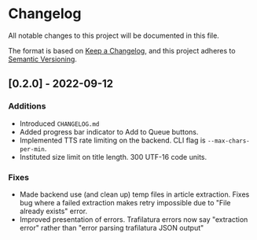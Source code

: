 # Changelog
All notable changes to this project will be documented in this file.

The format is based on [Keep a Changelog](https://keepachangelog.com/en/1.0.0/),
and this project adheres to [Semantic Versioning](https://semver.org/spec/v2.0.0.html).

## [0.2.0] - 2022-09-12

### Additions
- Introduced `CHANGELOG.md`
- Added progress bar indicator to Add to Queue buttons.
- Implemented TTS rate limiting on the backend. CLI flag is `--max-chars-per-min`.
- Instituted size limit on title length. 300 UTF-16 code units.

### Fixes
- Made backend use (and clean up) temp files in article extraction. Fixes bug where a failed extraction makes retry impossible due to "File already exists" error.
- Improved presentation of errors. Trafilatura errors now say "extraction error" rather than "error parsing trafilatura JSON output"
